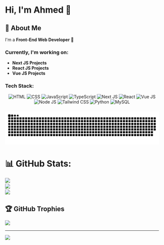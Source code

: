 # Hi, I'm Ahmed 👋

## 🚀 About Me
I'm a **Front-End Web Developer** 👀

### Currently, I'm working on:
- **Next JS Projects**
- **React JS Projects**
- **Vue JS Projects**
### Tech Stack:
<p align="center">
  <img src="https://cdn.jsdelivr.net/gh/devicons/devicon/icons/html5/html5-original.svg" alt="HTML" width="70" height="70" />
  <img src="https://cdn.jsdelivr.net/gh/devicons/devicon/icons/css3/css3-original.svg" alt="CSS" width="70" height="70" />
  <img src="https://cdn.jsdelivr.net/gh/devicons/devicon/icons/javascript/javascript-original.svg" alt="JavaScript" width="70" height="70" />
  <img src="https://cdn.jsdelivr.net/gh/devicons/devicon/icons/typescript/typescript-original.svg" alt="TypeScript" width="70" height="70" />
  <img src="https://cdn.jsdelivr.net/gh/devicons/devicon@latest/icons/nextjs/nextjs-original.svg" alt="Next JS" width="70" height="70" />
  <img src="https://cdn.jsdelivr.net/gh/devicons/devicon/icons/react/react-original.svg" alt="React" width="70" height="70" />
  <img src="https://cdn.jsdelivr.net/gh/devicons/devicon@latest/icons/vuejs/vuejs-original.svg" alt="Vue JS" width="70" height="70" />
  <img src="https://cdn.jsdelivr.net/gh/devicons/devicon@latest/icons/nodejs/nodejs-original.svg" alt="Node JS" width="70" height="70" />
  <img src="https://cdn.jsdelivr.net/gh/devicons/devicon/icons/tailwindcss/tailwindcss-original.svg" alt="Tailwind CSS" width="70" height="70" />
  <img src="https://cdn.jsdelivr.net/gh/devicons/devicon/icons/python/python-original.svg" alt="Python" width="70" height="70" />     
  <img src="https://cdn.jsdelivr.net/gh/devicons/devicon/icons/mysql/mysql-original.svg" alt="MySQL" width="70" height="70" />
</p>

###
<img src="https://raw.githubusercontent.com/z3sh4n/z3sh4n/output/snake.svg" alt="Snake animation" />



# 📊 GitHub Stats:
![](https://github-readme-stats.vercel.app/api?username=ahmedST7204&theme=dark&hide_border=false&include_all_commits=true&count_private=true)<br/>
![](https://nirzak-streak-stats.vercel.app/?user=ahmedST7204&theme=dark&hide_border=false)<br/>
![](https://github-readme-stats.vercel.app/api/top-langs/?username=ahmedST7204&theme=dark&hide_border=false&include_all_commits=true&count_private=true&layout=compact)

## 🏆 GitHub Trophies
![](https://github-profile-trophy.vercel.app/?username=ahmedST7204&theme=radical&no-frame=false&no-bg=false&margin-w=4)

---
[![](https://visitcount.itsvg.in/api?id=ahmedST7204&icon=1&color=0)](https://visitcount.itsvg.in)

<!-- Proudly created with GPRM ( https://gprm.itsvg.in ) -->
